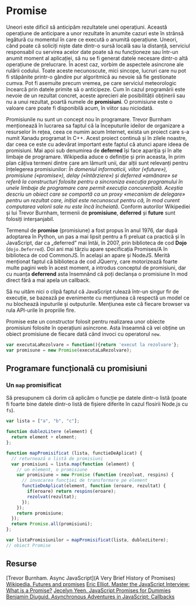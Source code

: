 # Promise

Uneori este dificil să anticipăm rezultatele unei operațiuni. Această operațiune de anticipare a unor rezultate în anumite cazuri este în strânsă legătură cu momentul în care ce execută o anumită operațiune. Uneori, când poate că soliciți niște date dintr-o sursă locală sau la distanță, serviciul responsabil cu servirea acelor date poate să nu funcționeze sau într-un anumit moment al aplicației, să nu se fi generat datele necesare dintr-o altă operațiune de prelucrare. În acest caz, vorbim de aspectele asincrone ale rulării codului. Toate aceste necunoscute, mici sincope, lucruri care nu pot fi stăpânite printr-o gândire pur algoritmică au nevoie să fie gestionate cumva. Pot fi asemuite precum vremea, pe care serviciul meteorologic încearcă prin datele primite să o anticipeze. Cum în cazul programării este nevoie de un rezultat concret, aceste aprecieri ale posibilității obținerii sau nu a unui rezultat, poartă numele de **promisiuni**. O promisiune este o valoare care poate fi disponibilă acum, în viitor sau niciodată.

Promisiunile nu sunt un concept nou în programare. Trevor Burnham menționează în lucrarea sa faptul că la începuturile ideilor de organizare a resurselor în rețea, ceea ce numim acum Internet, exista un proiect care s-a numit Xanadu programat în C++. Acest proiect continuă și în zilele noastre, dar ceea ce este cu adevărat important este faptul că atunci apare ideea de promisiuni. Mai apoi sub denumirea de  **deferred** își face apariția și în alte limbaje de programare. Wikipedia aduce o definiție și prin aceasta, în prim plan câțiva termeni dintre care am lămurit unii, dar alții sunt relevanți pentru înțelegerea promisiunilor: *În domeniul informaticii, viitor («future»), promisiune («promise»), delay («întârziere») și deferred «amânare» se referă la constructuri folosite pentru a sincroniza execuția programului în unele limbaje de programare care permit execuția concurențială. Aceștia descriu un obiect care se comportă ca un proxy «mecanism de delegare» pentru un rezultat care, inițial este necunoscut pentru că, în mod curent computarea valorii sale nu este încă încheiată*. Conform autorilor Wikipediei și lui Trevor Burnham, termenii de **promisiune**, **deferred** și **future** sunt folosiți interșanjabil.

Termenul de **promise** (promisiune) a fost propus în anul 1976, dar după adoptarea în Python, un pas a mai lipsit pentru a fi preluat ca practică și în JavaScript, dar ca „deferred” mai întâi, în 2007, prin biblioteca de cod **Dojo** (`dojo.Deferred`). Doi ani mai târziu apare specificația Promises/A în biblioteca de cod CommonJS. În același an apare și NodeJS. Merită menționat faptul că biblioteca de cod JQuerry, care motorizează foarte multe pagini web în acest moment, a introdus conceptul de promisiuni, dar cu nuanța **deferrend** asta însemnând că poți declanșa o promisiune în mod direct fără a mai apela un callback.

Să nu uităm nici o clipă faptul că JavaScript rulează într-un singur fir de execuție, se bazează pe evenimente cu mențiunea că respectă un model ce nu blochează inputurile și outputurile. Mențiunea este că fiecare browser va rula API-urile în propriile fire.

Promise este un constructor folosit pentru realizarea unor obiecte promisiuni folosite în operațiuni asincrone. Asta înseamnă că vei obține un obiect promisiune de fiecare dată când invoci cu operatorul `new`.

```javascript
var executaLaRezolvare = function(){return 'execut la rezolvare'};
var promisune = new Promise(executaLaRezolvare);
```

## Programare funcțională cu promisiuni

### Un `map` promisificat

Să presupunem că dorim că aplicăm o funcție pe datele dintr-o listă (poate fi foarte bine datele dintr-o listă de fișiere diferite în cazul flosirii Node.js cu `fs`).

```javascript
var lista = ["a", "b", "c"];

function dublezLitere (element) {
  return element + element;
};

function mapPromisificat (lista, functieDeAplicat) {
  // returnează o listă de promisiuni
  var promisiuni = lista.map(function (element) {
    // un element, o promisiune
    var promisiune = new Promise (function (rezolvat, respins) {
      // invocarea funcției de transformare pe element
      functieDeAplicat(element, function (eroare, rezultat) {
        if(eroare) return respins(eroare);
        rezolvat(rezultat);
      });
    });
    return promisiune;
  });
  return Promise.all(promisiuni);
};

var listaPromisiunilor = mapPromisificat(lista, dublezLitere);
// obiect Promise
```

## Resurse

[Trevor Burnham. Async JavaScript](A Very Brief History of Promises)
[Wikipedia. Futures and promises](https://en.wikipedia.org/wiki/Futures_and_promises)
[Eric Elliot. Master the JavaScript Interview: What is a Promise?](https://medium.com/javascript-scene/master-the-javascript-interview-what-is-a-promise-27fc71e77261)
[Jecelyn Yeen. JavaScript Promises for Dummies](https://scotch.io/tutorials/javascript-promises-for-dummies)
[Benjamin Diuguid. Asynchronous Adventures in JavaScript: Callbacks](https://medium.com/dailyjs/asynchronous-adventures-in-javascript-callbacks-39880f1b470e)
